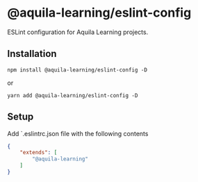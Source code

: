 # @aquila-learning/eslint-config

ESLint configuration for Aquila Learning projects.

## Installation

`npm install @aquila-learning/eslint-config -D`

or

`yarn add @aquila-learning/eslint-config -D`

## Setup

Add `.eslintrc.json file with the following contents

```json
{
    "extends": [
        "@aquila-learning"
    ]
}
```

